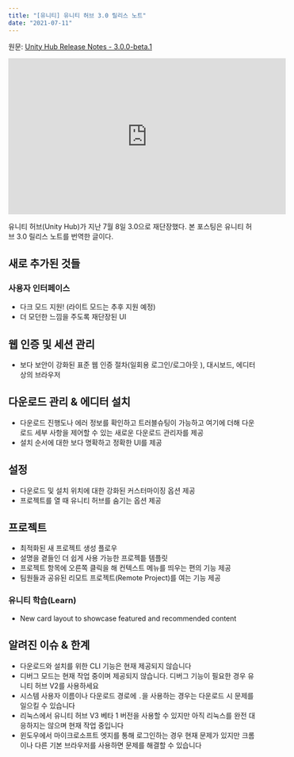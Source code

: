 ```yaml
---
title: "[유니티] 유니티 허브 3.0 릴리스 노트"
date: "2021-07-11"
---
```


원문: [Unity Hub Release Notes - 3.0.0-beta.1](https://unity3d.com/hub/whats-new)

<iframe width="560" height="315" src="https://youtu.be/cfDoIs1r2qU" frameborder="0" allow="accelerometer; autoplay; encrypted-media; gyroscope; picture-in-picture" allowfullscreen></iframe>

유니티 허브(Unity Hub)가 지난 7월 8일 3.0으로 재단장했다. 본 포스팅은 유니티 허브 3.0 릴리스 노트를 번역한 글이다.

## 새로 추가된 것들

### 사용자 인터페이스

- 다크 모드 지원! (라이트 모드는 추후 지원 예정)
- 더 모던한 느낌을 주도록 재단장된 UI

## 웹 인증 및 세션 관리

- 보다 보안이 강화된 표준 웹 인증 절차(일회용 로그인/로그아웃 ), 대시보드, 에디터 상의 브라우저

## 다운로드 관리 & 에디터 설치

- 다운로드 진행도나 에러 정보를 확인하고 트러블슈팅이 가능하고 여기에 더해 다운로드 세부 사항을 제어할 수 있는 새로운 다운로드 관리자를 제공
- 설치 순서에 대한 보다 명확하고 정확한 UI를 제공

## 설정

- 다운로드 및 설치 위치에 대한 강화된 커스터마이징 옵션 제공
- 프로젝트를 열 때 유니티 허브를 숨기는 옵션 제공

## 프로젝트

- 최적화된 새 프로젝트 생성 플로우
- 설명을 곁들인 더 쉽게 사용 가능한 프로젝틑 템플릿
- 프로젝트 항목에 오른쪽 클릭을 해 컨텍스트 메뉴를 띄우는 편의 기능 제공
- 팀원들과 공유된 리모트 프로젝트(Remote Project)를 여는 기능 제공

### 유니티 학습(Learn)

- New card layout to showcase featured and recommended content

## 알려진 이슈 & 한계

- 다운로드와 설치를 위한 CLI 기능은 현재 제공되지 않습니다
- 디버그 모드는 현재 작업 중이며 제공되지 않습니다. 디버그 기능이 필요한 경우 유니티 허브 V2를 사용하세요
- 시스템 사용자 이름이나 다운로드 경로에 `.`을 사용하는 경우는 다운로드 시 문제를 일으킬 수 있습니다
- 리눅스에서 유니티 허브 V3 베타 1 버전을 사용할 수 있지만 아직 리눅스를 완전 대응하지는 않으며 현재 작업 중입니다
- 윈도우에서 마이크로소프트 엣지를 통해 로그인하는 경우 현재 문제가 있지만 크롬이나 다른 기본 브라우저를 사용하면 문제를 해결할 수 있습니다
